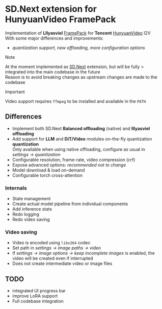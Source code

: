 # SD.Next extension for HunyuanVideo FramePack

Implementation of **Lllyasviel** [FramePack](https://lllyasviel.github.io/frame_pack_gitpage/) for **Tencent** [HunyuanVideo](https://huggingface.co/tencent/HunyuanVideo) I2V  
With some major differences and improvements:
- *quantization support, new offloading, more configuration options*  

> [!NOTE]
> At the moment implemented as [SD.Next](https://github.com/vladmandic/sdnext) extension, but will be fully > integrated into the main codebase in the future  
> Reason is to avoid breaking changes as upstream changes are made to the codebase  

> [!IMPORTANT]
> Video support requires `ffmpeg` to be installed and available in the `PATH`  

## Differences

- Implement both SD.Next **Balanced offloading** (native) and **lllyasviel offloading**  
- Add support for **LLM** and **DiT/Video** modules on-the-fly quantization **quantization**  
  Only available when using native offloading, configure as usual in *settings -> quantization*  
- Configurable resolution, frame-rate, video compression (crf)  
- Expose advanced options: *recommended not to change*  
- Model download & load on-demand  
- Configurable torch cross-attention  

### Internals  

- State management
- Create actual model pipeline from individual components  
- Add inference stats  
- Redo logging  
- Redo video saving  

### Video saving

- Video is encoded using `libx264` codec  
- Set path in *settings -> image paths -> video*  
- If *settings -> image options -> keep incomplete images* is enabled, the video will be created even if interrupted  
- Does not create intermediate video or image files  

## TODO

- integrated UI progress bar
- improve LoRA support
- Full codebase integration
